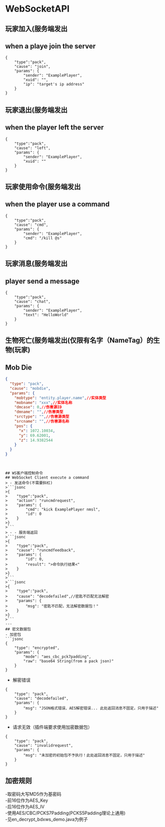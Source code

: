 # WebSocketAPI


## 玩家加入(服务端发出
## when a playe join the server
```jsonc
{
    "type":"pack",
    "cause": "join",
    "params": {
        "sender": "ExamplePlayer",
        "xuid": "",
        "ip": "target's ip address"
    }
}
```

## 玩家退出(服务端发出
## when the player left the server
```jsonc
{
    "type":"pack",
    "cause": "left",
    "params": {
        "sender": "ExamplePlayer",
        "xuid": ""
    }
}
```
## 玩家使用命令(服务端发出
## when the player use a command
```jsonc
{
    "type":"pack",
    "cause": "cmd",
    "params": {
        "sender": "ExamplePlayer",
        "cmd": "/kill @s"
    }
}
```
## 玩家消息(服务端发出
## player send a message
```jsonc
{
    "type":"pack",
    "cause": "chat",
    "params": {
        "sender": "ExamplePlayer",
        "text": "HelloWorld"
    }
}
```
## 生物死亡(服务端发出(仅限有名字（NameTag）的生物(玩家)
## Mob Die
```json
{
  "type": "pack",
  "cause": "mobdie",
  "params": {
    "mobtype": "entity.player.name",//实体类型
    "mobname": "xxx",//实体名称
    "dmcase": 0,//伤害源ID
    "dmname": "",//伤害类型
    "srctype": "",//伤害源类型
    "srcname": "",//伤害源名称
    "pos": {
      "x": 1072.10034,
      "y": 69.62001,
      "z": 14.9382544
    }
  }
}
```
```


## WS客户端控制命令
## WebSocket Client execute a command
> - 发送命令(不需要斜杠)
>```jsonc
>{
>    "type":"pack",
>    "action": "runcmdrequest",
>    "params": {
>        "cmd": "kick ExamplePlayer nmsl",
>        "id": 0
>    }
>}
>```
> - - 服务端返回
>```jsonc 
>{
>    "type":"pack",
>    "cause": "runcmdfeedback",
>    "params": {
>        "id": 0,
>        "result": ">命令执行结果<"
>    }
>}
>```
>```jsonc
>{
>    "type":"pack",
>    "cause": "decodefailed",//密匙不匹配无法解密
>    "params": {
>        "msg": "密匙不匹配，无法解密数据包！"
>    }
>}
>```
---
## 密文数据包
- 加密包
```jsonc
{
    "type": "encrypted",
    "params": {
        "mode": "aes_cbc_pck7padding",
        "raw": "base64 String(from a pack json)"
    }
}
```
- 解密错误
```jsonc
{
    "type": "pack",
    "cause": "decodefailed",
    "params": {
        "msg": "JSON格式错误、AES解密错误... 此处返回消息不固定，只用于描述"
    }
}
```
- 请求无效（插件端要求使用加密数据包）
```jsonc
{
    "type": "pack",
    "cause": "invalidrequest",
    "params": {
        "msg": "未加密的初始包不予执行！此处返回消息不固定，只用于描述"
    }
}
```
## 加密规则
-取密码大写MD5作为基密码  
-前16位作为AES_Key  
-后16位作为AES_IV  
-使用AES/CBC/PCKS7Padding(PCKS5Padding理论上通用)  
-见en_decrypt_bdxws_demo.java为例子
